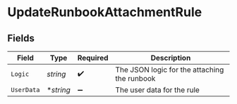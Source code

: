 # UpdateRunbookAttachmentRule


## Fields

| Field                                        | Type                                         | Required                                     | Description                                  |
| -------------------------------------------- | -------------------------------------------- | -------------------------------------------- | -------------------------------------------- |
| `Logic`                                      | *string*                                     | :heavy_check_mark:                           | The JSON logic for the attaching the runbook |
| `UserData`                                   | **string*                                    | :heavy_minus_sign:                           | The user data for the rule                   |